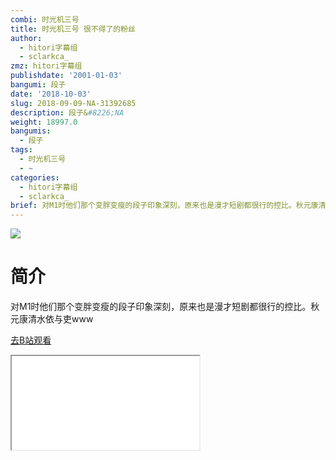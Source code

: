 ```yaml
---
combi: 时光机三号
title: 时光机三号 很不得了的粉丝
author:
  - hitori字幕组
  - sclarkca_
zmz: hitori字幕组
publishdate: '2001-01-03'
bangumi: 段子
date: '2018-10-03'
slug: 2018-09-09-NA-31392685
description: 段子&#8226;NA
weight: 18997.0
bangumis:
  - 段子
tags:
  - 时光机三号
  - ~
categories:
  - hitori字幕组
  - sclarkca_
brief: 对M1时他们那个变胖变瘦的段子印象深刻，原来也是漫才短剧都很行的控比。秋元康清水依与吏www
---
```



![](https://i.imgur.com/05iUJAK.jpg)

# 简介  
对M1时他们那个变胖变瘦的段子印象深刻，原来也是漫才短剧都很行的控比。秋元康清水依与吏www  

[去B站观看](https://www.bilibili.com/video/av31392685/)
<div class ="resp-container"><iframe class="testiframe" src="//player.bilibili.com/player.html?aid=31392685"", scrolling="no", allowfullscreen="true" > </iframe></div> 
